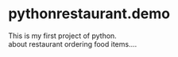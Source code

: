 # pythonrestaurant.demo
This is my first project of python. 
<br>
about restaurant ordering food items....